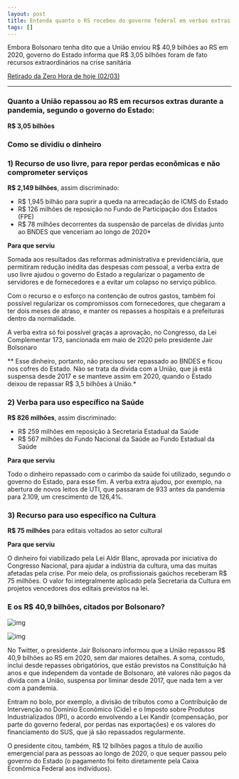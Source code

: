 ```yaml
---
layout: post
title: Entenda quanto o RS recebeu do governo federal em verbas extras durante a pandemia e como foi usado o dinheiro
tags: []
---
```


Embora Bolsonaro tenha  dito que a União enviou R$ 40,9 bilhões ao RS em 2020, governo do Estado informa que R$ 3,05 bilhões foram de fato recursos extraordinários na  crise sanitária

[Retirado da Zero Hora de hoje (02/03)](https://gauchazh.clicrbs.com.br/politica/noticia/2021/03/entenda-quanto-o-rs-recebeu-do-governo-federal-em-verbas-extras-durante-a-pandemia-e-como-foi-usado-o-dinheiro-ckls1d3yr002i0166d53ixqd0.html)

***

### Quanto a União repassou ao RS em recursos extras durante a pandemia, segundo o governo do Estado:

**R$ 3,05 bilhões**

### Como se dividiu o dinheiro

### 1) Recurso de uso livre, para repor perdas econômicas e não comprometer serviços

**R$ 2,149 bilhões**, assim discriminado:

- R$ 1,945 bilhão para suprir a queda na arrecadação de ICMS do Estado 
- R$ 126 milhões de reposição no Fundo de Participação dos Estados (FPE) 
- R$ 78 milhões decorrentes da suspensão de parcelas de dívidas junto ao BNDES que venceriam ao longo de 2020*

**Para que serviu**

Somada aos resultados das reformas administrativa e previdenciária, que permitiram redução inédita das despesas com pessoal, a verba extra de uso livre ajudou o governo do Estado a regularizar o pagamento de servidores e de fornecedores e a evitar um colapso no serviço público. 

Com o recurso e o esforço na contenção de outros gastos, também foi possível regularizar os compromissos com fornecedores, que chegaram a ter dois meses de atraso, e manter os repasses a hospitais e a prefeituras dentro da normalidade.

A verba extra só foi possível graças a aprovação, no Congresso, da Lei Complementar 173, sancionada em maio de 2020 pelo presidente Jair Bolsonaro 

** Esse dinheiro, portanto, não precisou ser repassado ao BNDES e ficou nos cofres do Estado. Não se trata da dívida com a União, que já está suspensa desde 2017 e se manteve assim em 2020, quando o Estado deixou de repassar R$ 3,5 bilhões à União.*

### 2) Verba para uso específico na Saúde

**R$ 826 milhões**, assim discriminado:

- R$ 259 milhões em reposição à Secretaria Estadual da Saúde
- R$ 567 milhões do Fundo Nacional da Saúde ao Fundo Estadual da Saúde

**Para que serviu**

Todo o dinheiro repassado com o carimbo da saúde foi utilizado, segundo o governo do Estado, para esse fim. A verba extra ajudou, por exemplo, na abertura de novos leitos de UTI, que passaram de 933 antes da pandemia para 2.109, um crescimento de 126,4%.

### 3) Recurso para uso específico na Cultura

**R$ 75 milhões** para editais voltados ao setor cultural

**Para que serviu**

O dinheiro foi viabilizado pela Lei Aldir Blanc, aprovada por iniciativa do Congresso Nacional, para ajudar a indústria da cultura, uma das muitas afetadas pela crise. Por meio dela, os profissionais gaúchos receberam R$ 75 milhões. O valor foi integralmente aplicado pela Secretaria da Cultura em projetos vencedores dos editais previstos na lei.

### E os R$ 40,9 bilhões, citados por Bolsonaro?

![img](https://telegra.ph/file/e83967548ef399b271c90.png)



![img](https://telegra.ph/file/b9cdcf12bf1150e8f3b55.png)



No Twitter, o presidente Jair Bolsonaro informou que a União repassou R$ 40,9 bilhões ao RS em 2020, sem dar maiores detalhes. A soma, contudo, inclui desde repasses obrigatórios, que estão previstos na Constituição há anos e que independem da vontade de Bolsonaro, até valores não pagos da dívida com a União, suspensa por liminar desde 2017, que nada tem a ver com a pandemia.

Entram no bolo, por exemplo, a divisão de tributos como a Contribuição de Intervenção no Domínio Econômico (Cide) e o Imposto sobre Produtos Industrializados (IPI), o acordo envolvendo a Lei Kandir (compensação, por parte do governo federal, por perdas nas exportações) e os valores do financiamento do SUS, que já são repassados regularmente.

O presidente citou, também, R$ 12 bilhões pagos a título de auxílio emergencial para as pessoas ao longo de 2020, o que sequer passou pelo governo do Estado (o pagamento foi feito diretamente pela Caixa Econômica Federal aos indivíduos).